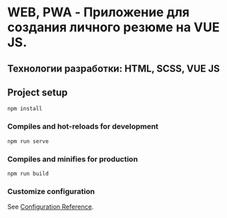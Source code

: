 <h1>WEB, PWA - Приложение для создания личного резюме на VUE JS.</h1>
<h2>Технологии разработки: HTML, SCSS, VUE JS</h2>

## Project setup
```
npm install
```

### Compiles and hot-reloads for development
```
npm run serve
```

### Compiles and minifies for production
```
npm run build
```

### Customize configuration
See [Configuration Reference](https://cli.vuejs.org/config/).
